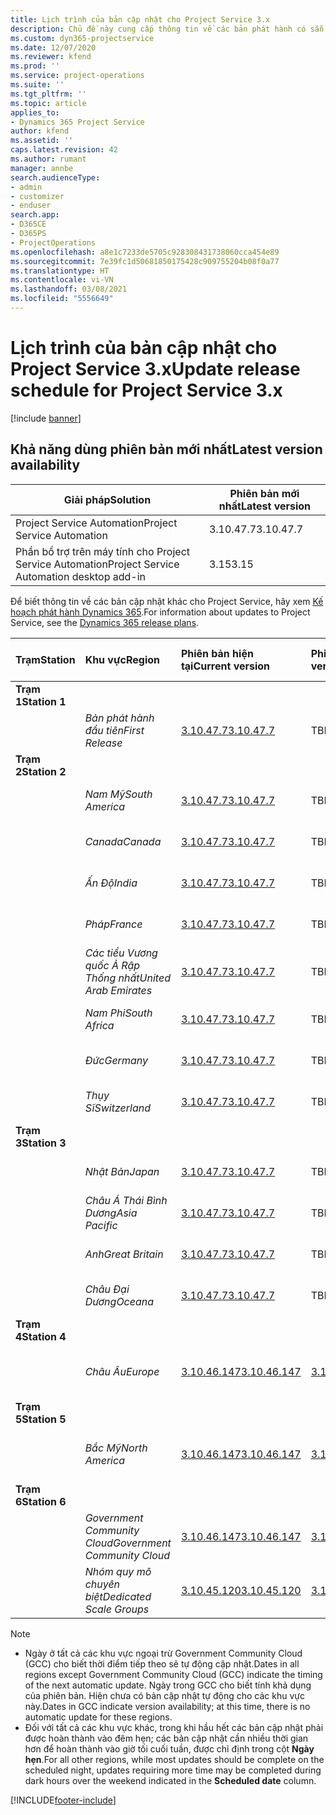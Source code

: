 ```yaml
---
title: Lịch trình của bản cập nhật cho Project Service 3.x
description: Chủ đề này cung cấp thông tin về các bản phát hành có sẵn và sắp tới của Dynamics 365 Project Service Automation.
ms.custom: dyn365-projectservice
ms.date: 12/07/2020
ms.reviewer: kfend
ms.prod: ''
ms.service: project-operations
ms.suite: ''
ms.tgt_pltfrm: ''
ms.topic: article
applies_to:
- Dynamics 365 Project Service
author: kfend
ms.assetid: ''
caps.latest.revision: 42
ms.author: rumant
manager: annbe
search.audienceType:
- admin
- customizer
- enduser
search.app:
- D365CE
- D365PS
- ProjectOperations
ms.openlocfilehash: a8e1c7233de5705c928308431738060cca454e89
ms.sourcegitcommit: 7e39fc1d50681850175428c909755204b08f0a77
ms.translationtype: HT
ms.contentlocale: vi-VN
ms.lasthandoff: 03/08/2021
ms.locfileid: "5556649"
---
```

# <a name="update-release-schedule-for-project-service-3x"></a><span data-ttu-id="48ae3-103">Lịch trình của bản cập nhật cho Project Service 3.x</span><span class="sxs-lookup"><span data-stu-id="48ae3-103">Update release schedule for Project Service 3.x</span></span>

[!include [banner](../includes/psa-now-project-operations.md)]

## <a name="latest-version-availability"></a><span data-ttu-id="48ae3-104">Khả năng dùng phiên bản mới nhất</span><span class="sxs-lookup"><span data-stu-id="48ae3-104">Latest version availability</span></span>

| <span data-ttu-id="48ae3-105">Giải pháp</span><span class="sxs-lookup"><span data-stu-id="48ae3-105">Solution</span></span>  | <span data-ttu-id="48ae3-106">Phiên bản mới nhất</span><span class="sxs-lookup"><span data-stu-id="48ae3-106">Latest version</span></span> |
|-------|----|
| <span data-ttu-id="48ae3-107">Project Service Automation</span><span class="sxs-lookup"><span data-stu-id="48ae3-107">Project Service Automation</span></span>    | <span data-ttu-id="48ae3-108">3.10.47.7</span><span class="sxs-lookup"><span data-stu-id="48ae3-108">3.10.47.7</span></span> |
| <span data-ttu-id="48ae3-109">Phần bổ trợ trên máy tính cho Project Service Automation</span><span class="sxs-lookup"><span data-stu-id="48ae3-109">Project Service Automation desktop add-in</span></span>                | <span data-ttu-id="48ae3-110">3.15</span><span class="sxs-lookup"><span data-stu-id="48ae3-110">3.15</span></span>          |

<span data-ttu-id="48ae3-111">Để biết thông tin về các bản cập nhật khác cho Project Service, hãy xem [Kế hoạch phát hành Dynamics 365](https://docs.microsoft.com/dynamics365/release-plans/).</span><span class="sxs-lookup"><span data-stu-id="48ae3-111">For information about updates to Project Service, see the [Dynamics 365 release plans](https://docs.microsoft.com/dynamics365/release-plans/).</span></span> 

| <span data-ttu-id="48ae3-112">Trạm</span><span class="sxs-lookup"><span data-stu-id="48ae3-112">Station</span></span>  | <span data-ttu-id="48ae3-113">Khu vực</span><span class="sxs-lookup"><span data-stu-id="48ae3-113">Region</span></span> | <span data-ttu-id="48ae3-114">Phiên bản hiện tại</span><span class="sxs-lookup"><span data-stu-id="48ae3-114">Current version</span></span> | <span data-ttu-id="48ae3-115">Phiên bản tiếp theo</span><span class="sxs-lookup"><span data-stu-id="48ae3-115">Next version</span></span> |  <span data-ttu-id="48ae3-116">Ngày đã lên lịch</span><span class="sxs-lookup"><span data-stu-id="48ae3-116">Scheduled date</span></span>
| :---   | :---   | :---   | :---   |:---   |         
|<span data-ttu-id="48ae3-117"><strong>Trạm 1</strong></span><span class="sxs-lookup"><span data-stu-id="48ae3-117"><strong>Station 1</strong></span></span> | |  |  | |
| | <span data-ttu-id="48ae3-118"><i>Bản phát hành đầu tiên</i></span><span class="sxs-lookup"><span data-stu-id="48ae3-118"><i>First Release</i></span></span> | [<span data-ttu-id="48ae3-119">3.10.47.7</span><span class="sxs-lookup"><span data-stu-id="48ae3-119">3.10.47.7</span></span>](whats-new-ur-29.md) | <span data-ttu-id="48ae3-120">TBD</span><span class="sxs-lookup"><span data-stu-id="48ae3-120">TBD</span></span> | <span data-ttu-id="48ae3-121">2 tháng 4 năm 2021</span><span class="sxs-lookup"><span data-stu-id="48ae3-121">April 2, 2021</span></span>
|<span data-ttu-id="48ae3-122"><strong>Trạm 2</strong></span><span class="sxs-lookup"><span data-stu-id="48ae3-122"><strong>Station 2</strong></span></span> | |  |  | |
| | <span data-ttu-id="48ae3-123"><i>Nam Mỹ</i></span><span class="sxs-lookup"><span data-stu-id="48ae3-123"><i>South America</i></span></span> | [<span data-ttu-id="48ae3-124">3.10.47.7</span><span class="sxs-lookup"><span data-stu-id="48ae3-124">3.10.47.7</span></span>](whats-new-ur-29.md) | <span data-ttu-id="48ae3-125">TBD</span><span class="sxs-lookup"><span data-stu-id="48ae3-125">TBD</span></span> | <span data-ttu-id="48ae3-126">2 tháng 4 năm 2021</span><span class="sxs-lookup"><span data-stu-id="48ae3-126">April 2, 2021</span></span>
| | <span data-ttu-id="48ae3-127"><i>Canada</i></span><span class="sxs-lookup"><span data-stu-id="48ae3-127"><i>Canada</i></span></span> | [<span data-ttu-id="48ae3-128">3.10.47.7</span><span class="sxs-lookup"><span data-stu-id="48ae3-128">3.10.47.7</span></span>](whats-new-ur-29.md) | <span data-ttu-id="48ae3-129">TBD</span><span class="sxs-lookup"><span data-stu-id="48ae3-129">TBD</span></span> | <span data-ttu-id="48ae3-130">2 tháng 4 năm 2021</span><span class="sxs-lookup"><span data-stu-id="48ae3-130">April 2, 2021</span></span>
| | <span data-ttu-id="48ae3-131"><i>Ấn Độ</i></span><span class="sxs-lookup"><span data-stu-id="48ae3-131"><i>India</i></span></span> | [<span data-ttu-id="48ae3-132">3.10.47.7</span><span class="sxs-lookup"><span data-stu-id="48ae3-132">3.10.47.7</span></span>](whats-new-ur-29.md) | <span data-ttu-id="48ae3-133">TBD</span><span class="sxs-lookup"><span data-stu-id="48ae3-133">TBD</span></span> | <span data-ttu-id="48ae3-134">2 tháng 4 năm 2021</span><span class="sxs-lookup"><span data-stu-id="48ae3-134">April 2, 2021</span></span>
| | <span data-ttu-id="48ae3-135"><i>Pháp</i></span><span class="sxs-lookup"><span data-stu-id="48ae3-135"><i>France</i></span></span> | [<span data-ttu-id="48ae3-136">3.10.47.7</span><span class="sxs-lookup"><span data-stu-id="48ae3-136">3.10.47.7</span></span>](whats-new-ur-29.md) | <span data-ttu-id="48ae3-137">TBD</span><span class="sxs-lookup"><span data-stu-id="48ae3-137">TBD</span></span> | <span data-ttu-id="48ae3-138">2 tháng 4 năm 2021</span><span class="sxs-lookup"><span data-stu-id="48ae3-138">April 2, 2021</span></span>
| | <span data-ttu-id="48ae3-139"><i>Các tiểu Vương quốc Ả Rập Thống nhất</i></span><span class="sxs-lookup"><span data-stu-id="48ae3-139"><i>United Arab Emirates</i></span></span> | [<span data-ttu-id="48ae3-140">3.10.47.7</span><span class="sxs-lookup"><span data-stu-id="48ae3-140">3.10.47.7</span></span>](whats-new-ur-29.md) | <span data-ttu-id="48ae3-141">TBD</span><span class="sxs-lookup"><span data-stu-id="48ae3-141">TBD</span></span> | <span data-ttu-id="48ae3-142">2 tháng 4 năm 2021</span><span class="sxs-lookup"><span data-stu-id="48ae3-142">April 2, 2021</span></span>
| | <span data-ttu-id="48ae3-143"><i>Nam Phi</i></span><span class="sxs-lookup"><span data-stu-id="48ae3-143"><i>South Africa</i></span></span> | [<span data-ttu-id="48ae3-144">3.10.47.7</span><span class="sxs-lookup"><span data-stu-id="48ae3-144">3.10.47.7</span></span>](whats-new-ur-29.md) | <span data-ttu-id="48ae3-145">TBD</span><span class="sxs-lookup"><span data-stu-id="48ae3-145">TBD</span></span> | <span data-ttu-id="48ae3-146">2 tháng 4 năm 2021</span><span class="sxs-lookup"><span data-stu-id="48ae3-146">April 2, 2021</span></span>
| | <span data-ttu-id="48ae3-147"><i>Đức</i></span><span class="sxs-lookup"><span data-stu-id="48ae3-147"><i>Germany</i></span></span> | [<span data-ttu-id="48ae3-148">3.10.47.7</span><span class="sxs-lookup"><span data-stu-id="48ae3-148">3.10.47.7</span></span>](whats-new-ur-29.md) | <span data-ttu-id="48ae3-149">TBD</span><span class="sxs-lookup"><span data-stu-id="48ae3-149">TBD</span></span> | <span data-ttu-id="48ae3-150">2 tháng 4 năm 2021</span><span class="sxs-lookup"><span data-stu-id="48ae3-150">April 2, 2021</span></span>
| | <span data-ttu-id="48ae3-151"><i>Thụy Sĩ</i></span><span class="sxs-lookup"><span data-stu-id="48ae3-151"><i>Switzerland</i></span></span> | [<span data-ttu-id="48ae3-152">3.10.47.7</span><span class="sxs-lookup"><span data-stu-id="48ae3-152">3.10.47.7</span></span>](whats-new-ur-29.md) | <span data-ttu-id="48ae3-153">TBD</span><span class="sxs-lookup"><span data-stu-id="48ae3-153">TBD</span></span> | <span data-ttu-id="48ae3-154">2 tháng 4 năm 2021</span><span class="sxs-lookup"><span data-stu-id="48ae3-154">April 2, 2021</span></span>
|<span data-ttu-id="48ae3-155"><strong>Trạm 3</strong></span><span class="sxs-lookup"><span data-stu-id="48ae3-155"><strong>Station 3</strong></span></span> | |  |  | |
| | <span data-ttu-id="48ae3-156"><i>Nhật Bản</i></span><span class="sxs-lookup"><span data-stu-id="48ae3-156"><i>Japan</i></span></span> | [<span data-ttu-id="48ae3-157">3.10.47.7</span><span class="sxs-lookup"><span data-stu-id="48ae3-157">3.10.47.7</span></span>](whats-new-ur-29.md) | <span data-ttu-id="48ae3-158">TBD</span><span class="sxs-lookup"><span data-stu-id="48ae3-158">TBD</span></span> | <span data-ttu-id="48ae3-159">9 tháng 4 năm 2021</span><span class="sxs-lookup"><span data-stu-id="48ae3-159">April 9, 2021</span></span>
| | <span data-ttu-id="48ae3-160"><i>Châu Á Thái Bình Dương</i></span><span class="sxs-lookup"><span data-stu-id="48ae3-160"><i>Asia Pacific</i></span></span> | [<span data-ttu-id="48ae3-161">3.10.47.7</span><span class="sxs-lookup"><span data-stu-id="48ae3-161">3.10.47.7</span></span>](whats-new-ur-29.md) | <span data-ttu-id="48ae3-162">TBD</span><span class="sxs-lookup"><span data-stu-id="48ae3-162">TBD</span></span> | <span data-ttu-id="48ae3-163">9 tháng 4 năm 2021</span><span class="sxs-lookup"><span data-stu-id="48ae3-163">April 9, 2021</span></span>
| | <span data-ttu-id="48ae3-164"><i>Anh</i></span><span class="sxs-lookup"><span data-stu-id="48ae3-164"><i>Great Britain</i></span></span> | [<span data-ttu-id="48ae3-165">3.10.47.7</span><span class="sxs-lookup"><span data-stu-id="48ae3-165">3.10.47.7</span></span>](whats-new-ur-29.md) | <span data-ttu-id="48ae3-166">TBD</span><span class="sxs-lookup"><span data-stu-id="48ae3-166">TBD</span></span> | <span data-ttu-id="48ae3-167">9 tháng 4 năm 2021</span><span class="sxs-lookup"><span data-stu-id="48ae3-167">April 9, 2021</span></span>
| | <span data-ttu-id="48ae3-168"><i>Châu Đại Dương</i></span><span class="sxs-lookup"><span data-stu-id="48ae3-168"><i>Oceana</i></span></span> | [<span data-ttu-id="48ae3-169">3.10.47.7</span><span class="sxs-lookup"><span data-stu-id="48ae3-169">3.10.47.7</span></span>](whats-new-ur-29.md) | <span data-ttu-id="48ae3-170">TBD</span><span class="sxs-lookup"><span data-stu-id="48ae3-170">TBD</span></span> | <span data-ttu-id="48ae3-171">9 tháng 4 năm 2021</span><span class="sxs-lookup"><span data-stu-id="48ae3-171">April 9, 2021</span></span>
|<span data-ttu-id="48ae3-172"><strong>Trạm 4</strong></span><span class="sxs-lookup"><span data-stu-id="48ae3-172"><strong>Station 4</strong></span></span> | |  |  | |
| | <span data-ttu-id="48ae3-173"><i>Châu Âu</i></span><span class="sxs-lookup"><span data-stu-id="48ae3-173"><i>Europe</i></span></span> | [<span data-ttu-id="48ae3-174">3.10.46.147</span><span class="sxs-lookup"><span data-stu-id="48ae3-174">3.10.46.147</span></span>](whats-new-ur-28-6.md) | [<span data-ttu-id="48ae3-175">3.10.47.7</span><span class="sxs-lookup"><span data-stu-id="48ae3-175">3.10.47.7</span></span>](whats-new-ur-29.md) | <span data-ttu-id="48ae3-176">12 tháng 3 năm 2021</span><span class="sxs-lookup"><span data-stu-id="48ae3-176">March 12, 2021</span></span>
|<span data-ttu-id="48ae3-177"><strong>Trạm 5</strong></span><span class="sxs-lookup"><span data-stu-id="48ae3-177"><strong>Station 5</strong></span></span> | |  |  | |
| | <span data-ttu-id="48ae3-178"><i>Bắc Mỹ</i></span><span class="sxs-lookup"><span data-stu-id="48ae3-178"><i>North America</i></span></span> | [<span data-ttu-id="48ae3-179">3.10.46.147</span><span class="sxs-lookup"><span data-stu-id="48ae3-179">3.10.46.147</span></span>](whats-new-ur-28-6.md) | [<span data-ttu-id="48ae3-180">3.10.47.7</span><span class="sxs-lookup"><span data-stu-id="48ae3-180">3.10.47.7</span></span>](whats-new-ur-29.md) | <span data-ttu-id="48ae3-181">Ngày 19 tháng 3 năm 2021</span><span class="sxs-lookup"><span data-stu-id="48ae3-181">March 19, 2021</span></span>
|<span data-ttu-id="48ae3-182"><strong>Trạm 6</strong></span><span class="sxs-lookup"><span data-stu-id="48ae3-182"><strong>Station 6</strong></span></span> | |  |  | |
| | <span data-ttu-id="48ae3-183"><i>Government Community Cloud</i></span><span class="sxs-lookup"><span data-stu-id="48ae3-183"><i>Government Community Cloud</i></span></span> | [<span data-ttu-id="48ae3-184">3.10.46.147</span><span class="sxs-lookup"><span data-stu-id="48ae3-184">3.10.46.147</span></span>](whats-new-ur-28-6.md) | [<span data-ttu-id="48ae3-185">3.10.47.7</span><span class="sxs-lookup"><span data-stu-id="48ae3-185">3.10.47.7</span></span>](whats-new-ur-29.md) | <span data-ttu-id="48ae3-186">Ngày 19 tháng 3 năm 2021</span><span class="sxs-lookup"><span data-stu-id="48ae3-186">March 19, 2021</span></span>
| | <span data-ttu-id="48ae3-187"><i>Nhóm quy mô chuyên biệt</i></span><span class="sxs-lookup"><span data-stu-id="48ae3-187"><i>Dedicated Scale Groups</i></span></span> | [<span data-ttu-id="48ae3-188">3.10.45.120</span><span class="sxs-lookup"><span data-stu-id="48ae3-188">3.10.45.120</span></span>](whats-new-ur-27-6.md) | [<span data-ttu-id="48ae3-189">3.10.46.147</span><span class="sxs-lookup"><span data-stu-id="48ae3-189">3.10.46.147</span></span>](whats-new-ur-28-6.md) | <span data-ttu-id="48ae3-190">05 tháng 03 năm 2021</span><span class="sxs-lookup"><span data-stu-id="48ae3-190">March 05, 2021</span></span>

>[!Note]
> - <span data-ttu-id="48ae3-191">Ngày ở tất cả các khu vực ngoại trừ Government Community Cloud (GCC) cho biết thời điểm tiếp theo sẽ tự động cập nhật.</span><span class="sxs-lookup"><span data-stu-id="48ae3-191">Dates in all regions except Government Community Cloud (GCC) indicate the timing of the next automatic update.</span></span> <span data-ttu-id="48ae3-192">Ngày trong GCC cho biết tính khả dụng của phiên bản. Hiện chưa có bản cập nhật tự động cho các khu vực này.</span><span class="sxs-lookup"><span data-stu-id="48ae3-192">Dates in GCC indicate version availability; at this time, there is no automatic update for these regions.</span></span>
> - <span data-ttu-id="48ae3-193">Đối với tất cả các khu vực khác, trong khi hầu hết các bản cập nhật phải được hoàn thành vào đêm hẹn; các bản cập nhật cần nhiều thời gian hơn để hoàn thành vào giờ tối cuối tuần, được chỉ định trong cột **Ngày hẹn**.</span><span class="sxs-lookup"><span data-stu-id="48ae3-193">For all other regions, while most updates should be complete on the scheduled night, updates requiring more time may be completed during dark hours over the weekend indicated in the **Scheduled date** column.</span></span>


[!INCLUDE[footer-include](../includes/footer-banner.md)]

